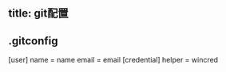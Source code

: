 title: git配置
---
## .gitconfig
[user]
  name = name
  email = email
[credential]
  helper = wincred

  <!--more-->